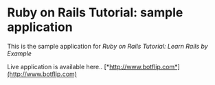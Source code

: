 # Ruby on Rails Tutorial: sample application

This is the sample application for
*Ruby on Rails Tutorial: Learn Rails by Example*

Live application is available here..
[*http://www.botflip.com*](http://www.botflip.com)